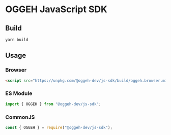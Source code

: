 # OGGEH JavaScript SDK

## Build

```bash
yarn build
```

## Usage

### Browser

```html
<script src="https://unpkg.com/@oggeh-dev/js-sdk/build/oggeh.browser.min.js"></script>
```

### ES Module

```javascript
import { OGGEH } from "@oggeh-dev/js-sdk";
```

### CommonJS

```javascript
const { OGGEH } = require("@oggeh-dev/js-sdk");
```
